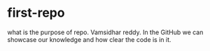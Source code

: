 # first-repo
what is the purpose of repo.
Vamsidhar reddy. In the GitHub we can showcase our knowledge and how clear the code is in it.
